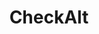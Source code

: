 ---
blog: https://checkalt.com/blog
facebook: https://facebook.com/Checkalt
linkedin: https://linkedin.com/company/checkalt
logohandle: checkalt
sort: checkalt
title: CheckAlt
twitter: https://x.com/checkalt
website: https://www.checkalt.com/
---